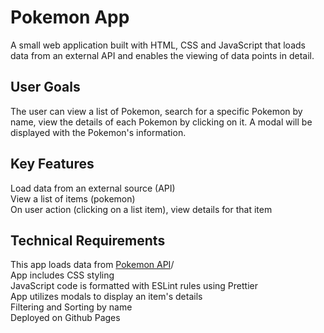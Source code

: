 <!DOCTYPE html>
<html>
    <body>
        <p>
        <h1>Pokemon App</h1>
        A small web application built with HTML, CSS and JavaScript that loads data from an external API and enables
        the viewing of data points in detail.
        <h2>User Goals</h2>
        The user can view a list of Pokemon, search for a specific Pokemon by name, view the details of each Pokemon by clicking on it. A modal 
        will be displayed with the Pokemon's information.
        <h2>Key Features</h2>
        Load data from an external source (API)<br>
        View a list of items (pokemon)<br>
        On user action (clicking on a list item), view details for that item<br>
        <h2>Technical Requirements</h2>
        This app loads data from <a href="https://pokeapi.co">Pokemon API</a>/<br>
        App includes CSS styling<br>
        JavaScript code is formatted with ESLint rules using Prettier<br>
        App utilizes modals to display an item's details<br>
        Filtering and Sorting by name<br>
        Deployed on Github Pages<br>
      </p>  
    </body>
</html>
